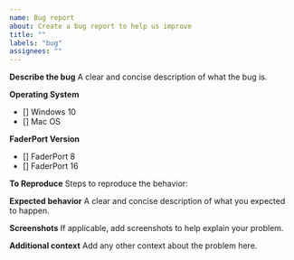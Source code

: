 ```yaml
---
name: Bug report
about: Create a bug report to help us improve
title: ""
labels: "bug"
assignees: ""
---
```


**Describe the bug**
A clear and concise description of what the bug is.

**Operating System**

- [] Windows 10
- [] Mac OS

**FaderPort Version**

- [] FaderPort 8
- [] FaderPort 16

**To Reproduce**
Steps to reproduce the behavior:

**Expected behavior**
A clear and concise description of what you expected to happen.

**Screenshots**
If applicable, add screenshots to help explain your problem.

**Additional context**
Add any other context about the problem here.
